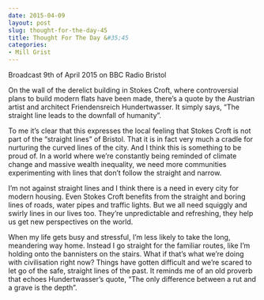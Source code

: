 ```yaml
---
date: 2015-04-09
layout: post
slug: thought-for-the-day-45
title: Thought For The Day &#35;45
categories:
- Mill Grist
---
```


Broadcast 9th of April 2015 on BBC Radio Bristol

On the wall of the derelict building in Stokes Croft, where controversial plans to build modern flats have been made, there’s a quote by the Austrian artist and architect Friendensreich Hundertwasser. It simply says, “The straight line leads to the downfall of humanity”.

To me it’s clear that this expresses the local feeling that Stokes Croft is not part of the “straight lines” of Bristol. That it is in fact very much a cradle for nurturing the curved lines of the city. And I think this is something to be proud of. In a world where we’re constantly being reminded of climate change and massive wealth inequality, we need more communities experimenting with lines that don’t follow the straight and narrow.

I’m not against straight lines and I think there is a need in every city for modern housing. Even Stokes Croft benefits from the straight and boring lines of roads, water pipes and traffic lights. But we all need squiggly and swirly lines in our lives too. They’re unpredictable and refreshing, they help us get new perspectives on the world. 

When my life gets busy and stressful, I’m less likely to take the long, meandering way home. Instead  I go straight for the familiar routes, like I’m holding onto the bannisters on the stairs. What if that’s what we’re doing with civilisation right now? Things have gotten difficult and we’re scared to let go of the safe, straight lines of the past. It reminds me of an old proverb that echoes Hundertwasser’s quote, “The only difference between a rut and a grave is the depth”.
